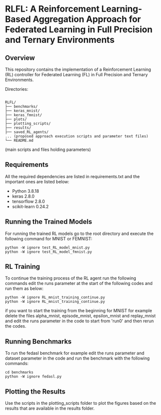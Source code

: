 # RLFL: A Reinforcement Learning-Based Aggregation Approach for Federated Learning in Full Precision and Ternary Environments

## Overview

This repository contains the implementation of a Reinforcement Learning (RL) controller for Federated Learning (FL) in Full Precision and Ternary Environments. 

Directories:
```

RLFL/
├── benchmarks/
├── keras_mnist/
├── keras_fmnist/
├── plots/
├── plotting_scripts/
├── results/
├── saved_RL_agents/
... (proposed approach execution scripts and parameter text files)
└── README.md
```



(main scripts and files holding parameters)


## Requirements
All the required dependencies are listed in requirements.txt and the important ones are listed below:
- Python 3.8.18
- keras 2.8.0
- tensorflow 2.8.0
- scikit-learn 0.24.2

## Running the Trained Models

For running the trained RL models go to the root directory and execute the following command for MNIST or FEMNIST:
```
python -W ignore test_RL_model_mnist.py
python -W ignore test_RL_model_fmnist.py
```

## RL Training
To continue the training process of the RL agent run the following commands edit the runs parameter at the start of the following codes and run them as below:
```
python -W ignore RL_mnist_training_continue.py
python -W ignore RL_mnist_training_continue.py
```
if you want to start the training from the beginning for MNIST for example delete the files alpha_mnist, episode_mnist, epsilon_mnist and replay_mnist and edit the runs parameter in the code to start from 'run0' and then rerun the codes.

## Running Benchmarks
To run the fedasl benchmark for example edit the runs parameter and dataset parameter in the code and run the benchmark with the following commands:
```
cd benchmarks
python -W ignore fedasl.py
```
## Plotting the Results
Use the scripts in the plotting_scripts folder to plot the figures based on the results that are available in the results folder.




